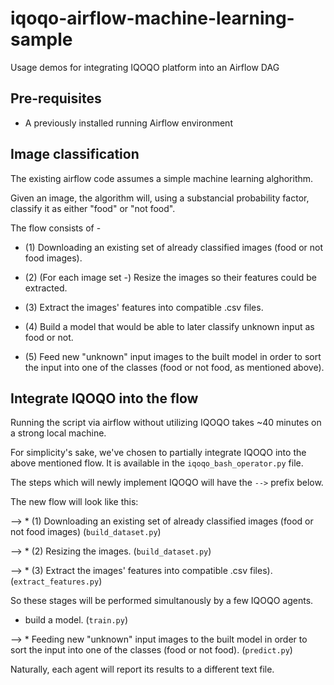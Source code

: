 # iqoqo-airflow-machine-learning-sample

Usage demos for integrating IQOQO platform into an Airflow DAG 

## Pre-requisites

- A previously installed running Airflow environment

## Image classification 

The existing airflow code assumes a simple machine learning alghorithm.

Given an image, the algorithm will, using a substancial probability factor, classify it as either "food" or "not food".

The flow consists of -

* (1) Downloading an existing set of already classified images (food or not food images).

* (2) (For each image set -) Resize the images so their features could be extracted.

* (3) Extract the images' features into compatible .csv files. 

* (4) Build a model that would be able to later classify unknown input as food or not.

* (5) Feed new "unknown" input images to the built model in order to sort the input into one of the classes (food or not food, as mentioned above).

## Integrate IQOQO into the flow

Running the script via airflow without utilizing IQOQO takes ~40 minutes on a strong local machine.

For simplicity's sake, we've chosen to partially integrate IQOQO into the above mentioned flow.
It is available in the `iqoqo_bash_operator.py` file.

The steps which will newly implement IQOQO will have the `-->` prefix below.

The new flow will look like this:

--> * (1) Downloading an existing set of already classified images (food or not food images) (`build_dataset.py`)

--> * (2) Resizing the images. (`build_dataset.py`)

--> * (3) Extract the images' features into compatible .csv files). (`extract_features.py`)

So these stages will be performed simultanously by a few IQOQO agents.

* build a model. (`train.py`)

--> * Feeding new "unknown" input images to the built model in order to sort the input into one of the classes (food or not food). (`predict.py`)

Naturally, each agent will report its results to a different text file.
